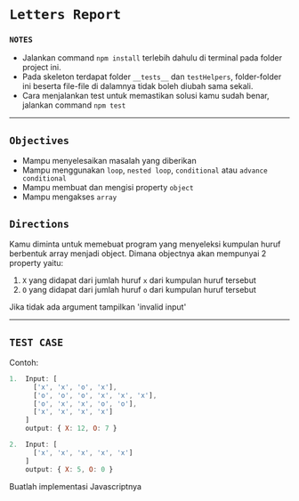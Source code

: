 # `Letters Report`

### `NOTES`

- Jalankan command `npm install` terlebih dahulu di terminal pada folder project ini.
- Pada skeleton terdapat folder `__tests__` dan `testHelpers`, folder-folder ini beserta file-file di dalamnya tidak boleh diubah sama sekali.
- Cara menjalankan test untuk memastikan solusi kamu sudah benar, jalankan command `npm test`

---

## `Objectives`

- Mampu menyelesaikan masalah yang diberikan
- Mampu menggunakan `loop`, `nested loop`, `conditional` atau `advance conditional`
- Mampu membuat dan mengisi property `object`
- Mampu mengakses `array`

## `Directions`

Kamu diminta untuk memebuat program yang menyeleksi kumpulan huruf berbentuk array menjadi object. Dimana objectnya akan mempunyai 2 property yaitu:
1. `X` yang didapat dari jumlah huruf `x` dari kumpulan huruf tersebut
2. `O` yang didapat dari jumlah huruf `o` dari kumpulan huruf tersebut

Jika tidak ada argument tampilkan 'invalid input'

___

## `TEST CASE`

Contoh:
```js
1.  Input: [
      ['x', 'x', 'o', 'x'],
      ['o', 'o', 'o', 'x', 'x', 'x'],
      ['o', 'x', 'x', 'o', 'o'],
      ['x', 'x', 'x', 'x']
    ]
    output: { X: 12, O: 7 }

2.  Input: [
      ['x', 'x', 'x', 'x', 'x']
    ]
    output: { X: 5, O: 0 }
```

Buatlah implementasi Javascriptnya